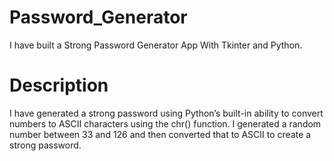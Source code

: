 # Password_Generator
I have built a Strong Password Generator App With Tkinter and Python.

# Description
I have generated a strong password using Python’s built-in ability to convert numbers to ASCII characters using the chr() function. 
I generated a random number between 33 and 126 and then converted that to ASCII to create a strong password.

